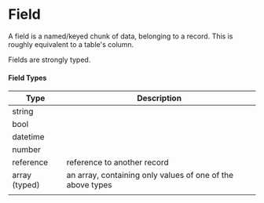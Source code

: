 # Field

A field is a named/keyed chunk of data, belonging to a record. This is roughly equivalent to a table's column.

Fields are strongly typed.

#### Field Types

| Type          | Description                                                |
| ------------- | ---------------------------------------------------------- |
| string        |                                                            |
| bool          |                                                            |
| datetime      |                                                            |
| number        |                                                            |
| reference     | reference to another record                                |
| array (typed) | an array, containing only values of one of the above types |
|               |                                                            |

####  